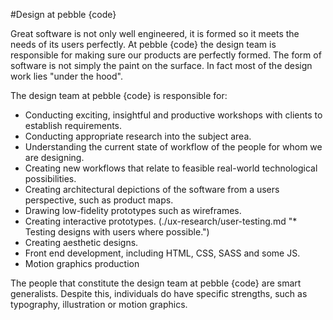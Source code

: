 #Design at pebble {code}

Great software is not only well engineered, it is formed so it meets the needs of its users perfectly. At pebble {code} the design team is responsible for making sure our products are perfectly formed. The form of software is not simply the paint on the surface. In fact most of the design work lies "under the hood". 

The design team at pebble {code} is responsible for:

* Conducting exciting, insightful and productive workshops with clients to establish requirements.
* Conducting appropriate research into the subject area.
* Understanding the current state of workflow of the people for whom we are designing.
* Creating new workflows that relate to feasible real-world technological possibilities.
* Creating architectural depictions of the software from a users perspective, such as product maps.
* Drawing low-fidelity prototypes such as wireframes.
* Creating interactive prototypes.
(./ux-research/user-testing.md "* Testing designs with users where possible.")
* Creating aesthetic designs.
* Front end development, including HTML, CSS, SASS and some JS.  
* Motion graphics production

The people that constitute the design team at pebble {code} are smart generalists. Despite this, individuals do have specific strengths, such as typography, illustration or motion graphics. 